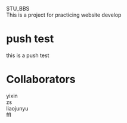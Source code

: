 STU_BBS   
This is a project for practicing website develop

# push test 
this is a push test

# Collaborators 
yixin   
zs	   
liaojunyu   
ffl	